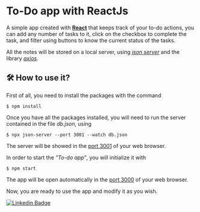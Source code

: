 # To-Do app with ReactJs

A simple app created with [**React**](https://reactjs.org/) that keeps track of your to-do actions, you can add any number of tasks to it, click on the checkbox to complete the task, and filter using buttons to know the current status of the tasks.

All the notes will be stored on a local server, using [*json server*](https://github.com/typicode/json-server) and the library [*axios*](https://github.com/axios/axios).



## :hammer_and_wrench: How to use it?

First of all, you need to install the packages with the command

`$ npm install`

Once you have all the packages installed, you will need to run the server contained in the file *db.json*, using

`$ npx json-server --port 3001 --watch db.json`

The server will be showed in the [port 3001](http://localhost:3001/things) of your web browser.

In order to start the *"To-do app"*, you will initialize it with

`$ npm start`

The app will be open automatically in the [port 3000](http://localhost:3000/) of your web browser.

Now, you are ready to use the app and modify it as you wish.




[![Linkedin Badge](https://img.shields.io/badge/-Linkedin-blue?style=flat&logo=Linkedin&logoColor=white)](https://www.linkedin.com/in/antoniolopezchamorro)